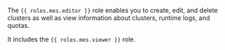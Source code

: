 The `{{ roles.mes.editor }}` role enables you to create, edit, and delete clusters as well as view information about clusters, runtime logs, and quotas.

It includes the `{{ roles.mes.viewer }}` role.
